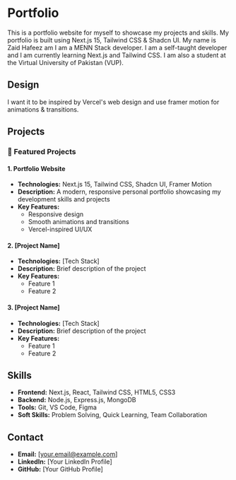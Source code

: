 # Portfolio

This is a portfolio website for myself to showcase my projects and skills. My portfolio is built using Next.js 15, Tailwind CSS & Shadcn UI. My name is Zaid Hafeez am I am a MENN Stack developer. I am a self-taught developer and I am currently learning Next.js and Tailwind CSS. I am also a student at the Virtual University of Pakistan (VUP).

## Design

I want it to be inspired by Vercel's web design and use framer motion for animations & transitions.

## Projects

### 🚀 Featured Projects

#### 1. Portfolio Website
- **Technologies:** Next.js 15, Tailwind CSS, Shadcn UI, Framer Motion
- **Description:** A modern, responsive personal portfolio showcasing my development skills and projects
- **Key Features:**
  - Responsive design
  - Smooth animations and transitions
  - Vercel-inspired UI/UX

#### 2. [Project Name]
- **Technologies:** [Tech Stack]
- **Description:** Brief description of the project
- **Key Features:**
  - Feature 1
  - Feature 2

#### 3. [Project Name]
- **Technologies:** [Tech Stack]
- **Description:** Brief description of the project
- **Key Features:**
  - Feature 1
  - Feature 2

## Skills
- **Frontend:** Next.js, React, Tailwind CSS, HTML5, CSS3
- **Backend:** Node.js, Express.js, MongoDB
- **Tools:** Git, VS Code, Figma
- **Soft Skills:** Problem Solving, Quick Learning, Team Collaboration

## Contact
- **Email:** [your.email@example.com]
- **LinkedIn:** [Your LinkedIn Profile]
- **GitHub:** [Your GitHub Profile]